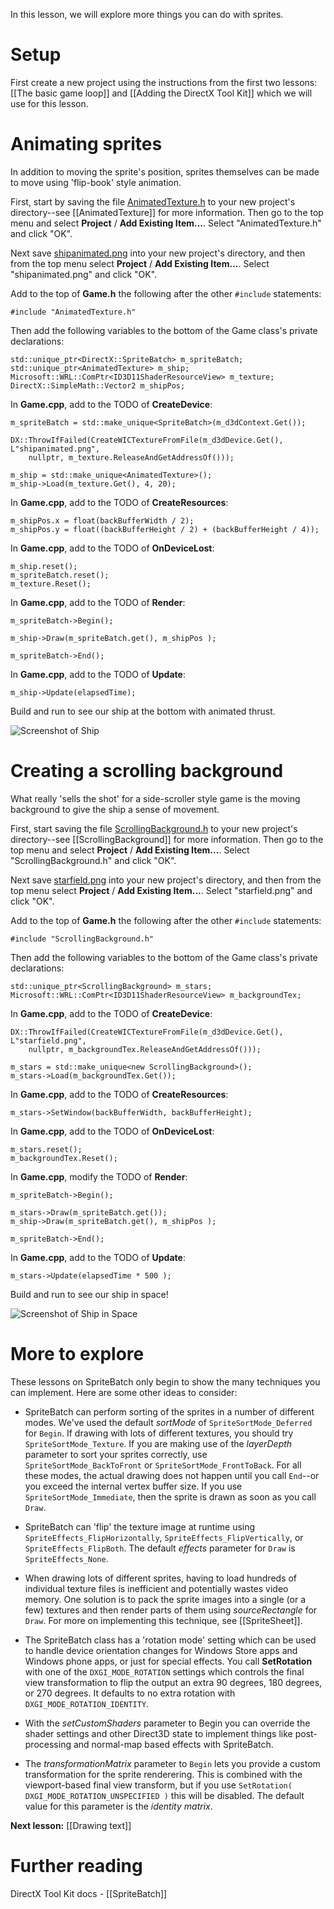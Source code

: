 In this lesson, we will explore more things you can do with sprites.

# Setup
First create a new project using the instructions from the first two lessons: [[The basic game loop]] and
[[Adding the DirectX Tool Kit]] which we will use for this lesson.

# Animating sprites
In addition to moving the sprite's position, sprites themselves can be made to move using 'flip-book' style animation.

First, start by saving the file [AnimatedTexture.h](https://github.com/Microsoft/DirectXTK/wiki/AnimatedTexture.h) to your new project's directory--see [[AnimatedTexture]] for more information. Then go to the top menu and select **Project** / **Add Existing Item...**. Select "AnimatedTexture.h" and click "OK".

Next save [shipanimated.png](https://raw.githubusercontent.com/wiki/Microsoft/DirectXTK/images/shipanimated.png) into your new project's directory, and then from the top menu select **Project** / **Add Existing Item...**. Select "shipanimated.png" and click "OK".

Add to the top of **Game.h** the following after the other ``#include`` statements:

    #include "AnimatedTexture.h"

Then add the following variables to the bottom of the Game class's private declarations:

    std::unique_ptr<DirectX::SpriteBatch> m_spriteBatch;
    std::unique_ptr<AnimatedTexture> m_ship;
    Microsoft::WRL::ComPtr<ID3D11ShaderResourceView> m_texture;
    DirectX::SimpleMath::Vector2 m_shipPos;

In **Game.cpp**, add to the TODO of **CreateDevice**:

    m_spriteBatch = std::make_unique<SpriteBatch>(m_d3dContext.Get());

    DX::ThrowIfFailed(CreateWICTextureFromFile(m_d3dDevice.Get(), L"shipanimated.png",
        nullptr, m_texture.ReleaseAndGetAddressOf()));

    m_ship = std::make_unique<AnimatedTexture>();
    m_ship->Load(m_texture.Get(), 4, 20);

In **Game.cpp**, add to the TODO of **CreateResources**:

    m_shipPos.x = float(backBufferWidth / 2);
    m_shipPos.y = float((backBufferHeight / 2) + (backBufferHeight / 4));

In **Game.cpp**, add to the TODO of **OnDeviceLost**:

    m_ship.reset();
    m_spriteBatch.reset();
    m_texture.Reset();

In **Game.cpp**, add to the TODO of **Render**:

    m_spriteBatch->Begin();

    m_ship->Draw(m_spriteBatch.get(), m_shipPos );
    
    m_spriteBatch->End();

In **Game.cpp**, add to the TODO of **Update**:

    m_ship->Update(elapsedTime);

Build and run to see our ship at the bottom with animated thrust.

![Screenshot of Ship](https://github.com/Microsoft/DirectXTK/wiki/images/screenshotShip1.png)

# Creating a scrolling background

What really 'sells the shot' for a side-scroller style game is the moving background to give the ship a sense of movement.

First, start saving the file [ScrollingBackground.h](https://github.com/Microsoft/DirectXTK/wiki/ScrollingBackground.h) to your new project's directory--see [[ScrollingBackground]] for more information. Then go to the top menu and select **Project** / **Add Existing Item...**. Select "ScrollingBackground.h" and click "OK".

Next save [starfield.png](https://github.com/Microsoft/DirectXTK/wiki/images/starfield.png) into your new project's directory, and then from the top menu select **Project** / **Add Existing Item...**. Select "starfield.png" and click "OK".

Add to the top of **Game.h** the following after the other ``#include`` statements:

    #include "ScrollingBackground.h"

Then add the following variables to the bottom of the Game class's private declarations:

    std::unique_ptr<ScrollingBackground> m_stars;
    Microsoft::WRL::ComPtr<ID3D11ShaderResourceView> m_backgroundTex;

In **Game.cpp**, add to the TODO of **CreateDevice**:

    DX::ThrowIfFailed(CreateWICTextureFromFile(m_d3dDevice.Get(), L"starfield.png",
        nullptr, m_backgroundTex.ReleaseAndGetAddressOf()));

    m_stars = std::make_unique<new ScrollingBackground>();
    m_stars->Load(m_backgroundTex.Get());

In **Game.cpp**, add to the TODO of **CreateResources**:

    m_stars->SetWindow(backBufferWidth, backBufferHeight);

In **Game.cpp**, add to the TODO of **OnDeviceLost**:

    m_stars.reset();
    m_backgroundTex.Reset();

In **Game.cpp**, modify the TODO of **Render**:

    m_spriteBatch->Begin();

    m_stars->Draw(m_spriteBatch.get());
    m_ship->Draw(m_spriteBatch.get(), m_shipPos );
    
    m_spriteBatch->End();

In **Game.cpp**, add to the TODO of **Update**:

    m_stars->Update(elapsedTime * 500 );

Build and run to see our ship in space!

![Screenshot of Ship in Space](https://github.com/Microsoft/DirectXTK/wiki/images/screenshotShip2.png)

# More to explore

These lessons on SpriteBatch only begin to show the many techniques you can implement. Here are some other ideas to consider:

* SpriteBatch can perform sorting of the sprites in a number of different modes. We've used the default *sortMode* of ``SpriteSortMode_Deferred`` for ``Begin``. If drawing with lots of different textures, you should try ``SpriteSortMode_Texture``. If you are making use of the *layerDepth* parameter to sort your sprites correctly, use ``SpriteSortMode_BackToFront`` or ``SpriteSortMode_FrontToBack``. For all these modes, the actual drawing does not happen until you call ``End``--or you exceed the internal vertex buffer size. If you use ``SpriteSortMode_Immediate``, then the sprite is drawn as soon as you call ``Draw``.

* SpriteBatch can 'flip' the texture image at runtime using ``SpriteEffects_FlipHorizontally``, ``SpriteEffects_FlipVertically``, or ``SpriteEffects_FlipBoth``. The default *effects* parameter for ``Draw`` is ``SpriteEffects_None``.

* When drawing lots of different sprites, having to load hundreds of individual texture files is inefficient and potentially wastes video memory.  One solution is to pack the sprite images into a single (or a few) textures and then render parts of them using *sourceRectangle* for ``Draw``. For more on implementing this technique, see [[SpriteSheet]].

* The SpriteBatch class has a 'rotation mode' setting which can be used to handle device orientation changes for Windows Store apps and Windows phone apps, or just for special effects. You call **SetRotation** with one of the ``DXGI_MODE_ROTATION`` settings which controls the final view transformation to flip the output an extra 90 degrees, 180 degrees, or 270 degrees. It defaults to no extra rotation with ``DXGI_MODE_ROTATION_IDENTITY``.

* With the *setCustomShaders* parameter to Begin you can override the shader settings and other Direct3D state to implement things like post-processing and normal-map based effects with SpriteBatch.

* The *transformationMatrix* parameter to ``Begin`` lets you provide a custom transformation for the sprite renderering. This is combined with the viewport-based final view transform, but if you use ``SetRotation( DXGI_MODE_ROTATION_UNSPECIFIED )`` this will be disabled. The default value for this parameter is the _identity matrix_.

**Next lesson:** [[Drawing text]]

# Further reading

DirectX Tool Kit docs - [[SpriteBatch]]
